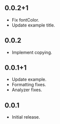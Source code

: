 ## 0.0.2+1

* Fix fontColor.
* Update example title.

## 0.0.2

* Implement copying.

## 0.0.1+1

* Update example.
* Formatting fixes.
* Analyzer fixes.

## 0.0.1

* Initial release.
